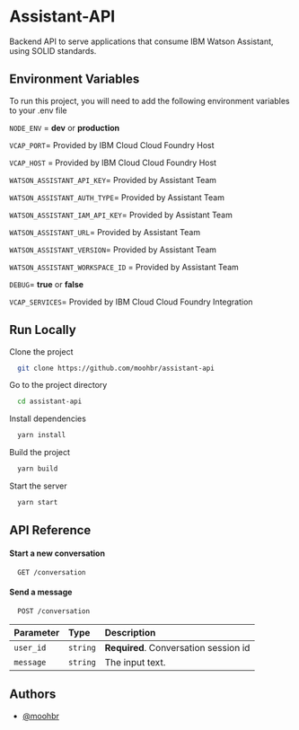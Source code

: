 
# Assistant-API

Backend API to serve applications that consume IBM Watson Assistant, using SOLID standards.


## Environment Variables

To run this project, you will need to add the following environment variables to your .env file

`NODE_ENV` = **dev** or **production**

`VCAP_PORT`= Provided by IBM Cloud Cloud Foundry Host

`VCAP_HOST` = Provided by IBM Cloud Cloud Foundry Host

`WATSON_ASSISTANT_API_KEY`= Provided by Assistant Team

`WATSON_ASSISTANT_AUTH_TYPE`= Provided by Assistant Team

`WATSON_ASSISTANT_IAM_API_KEY`= Provided by Assistant Team

`WATSON_ASSISTANT_URL`= Provided by Assistant Team

`WATSON_ASSISTANT_VERSION`= Provided by Assistant Team

`WATSON_ASSISTANT_WORKSPACE_ID` = Provided by Assistant Team

`DEBUG`= **true** or **false**

`VCAP_SERVICES`= Provided by IBM Cloud Cloud Foundry Integration
## Run Locally

Clone the project

```bash
  git clone https://github.com/moohbr/assistant-api
```

Go to the project directory

```bash
  cd assistant-api
```

Install dependencies

```bash
  yarn install
```
Build the project

```bash
  yarn build
```
Start the server

```bash
  yarn start
```


## API Reference

#### Start a new conversation

```http
  GET /conversation
```

#### Send a message

```http
  POST /conversation
```

| Parameter | Type     | Description                       |
| :-------- | :------- | :-------------------------------- |
| `user_id`      | `string` | **Required**. Conversation session id |
| `message`      | `string` | The input text. |



## Authors

- [@moohbr](https://www.github.com/moohbr)

